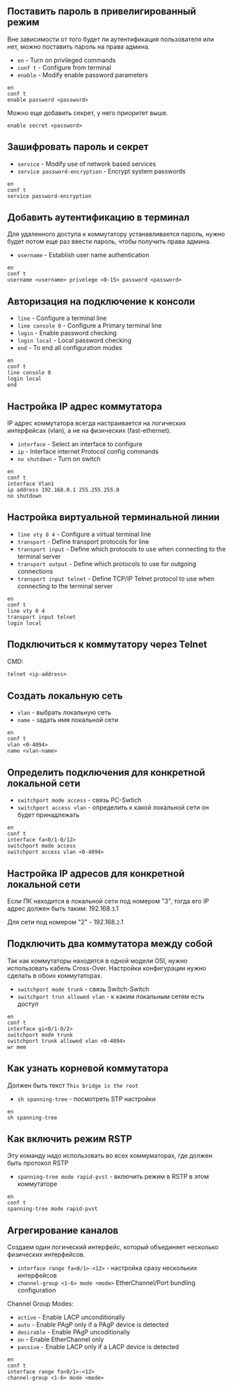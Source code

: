 ## Поставить пароль в привелигированный режим
Вне зависимости от того будет ли аутентификация пользователя или нет, можно поставить пароль на права админа.
- `en` - Turn on privileged commands
- `conf t` - Configure from terminal
- `enable` - Modify enable password parameters
```
en 
conf t
enable password <password>
```
Можно еще добавить секрет, у него приоритет выше.
```
enable secret <password>
```

## Зашифровать пароль и секрет
- `service` - Modify use of network based services
- `service password-encryption` - Encrypt system passwords
```
en 
conf t
service password-encryption 
```

## Добавить аутентификацию в терминал
Для удаленного доступа к коммутатору устанавливается пароль, нужно будет потом еще раз ввести пароль, чтобы получить права админа.
- `username` - Establish user name authentication
```
en
conf t
username <username> privelege <0-15> password <password>
```

## Авторизация на подключение к консоли
- `line` - Configure a terminal line
- `line console 0` - Configure a Primary 
terminal line
- `login` - Enable password checking
- `login local` - Local password checking
- `end` - To end all configuration modes
```
en
conf t
line console 0
login local
end
```

## Настройка IP адрес коммутатора
IP адрес коммутатора всегда настраивается на логических интерфейсах (vlan), а не на физических (fast-ethernet).
- `interface` - Select an interface to 
configure
- `ip` - Interface internet Protocol config commands
- `no shutdown` - Turn on switch
```
en
conf t
interface Vlan1
ip address 192.168.0.1 255.255.255.0
no shutdown
```

## Настройка виртуальной терминальной линии
- `line vty 0 4` - Configure a virtual 
terminal line
- `transport` - Define transport protocols for line
- `transport input` - Define which protocols to use when connecting to the terminal server
- `transport output` - Define which protocols to use for outgoing connections
- `transport input telnet` - Define TCP/IP Telnet protocol to use when connecting to the terminal server
```
en
conf t
line vty 0 4
transport input telnet
login local
```

## Подключиться к коммутатору через Telnet
CMD:
```cmd
telnet <ip-address>
```

## Создать локальную сеть
- `vlan` - выбрать локальную сеть
- `name` - задать имя локальной сети
```
en
conf t
vlan <0-4094>
name <vlan-name>
```

## Определить подключения для конкретной локальной сети
- `switchport mode access` - связь PC-Swtich
- `switchport access vlan` - определить к какой локальной сети он будет принадлежать
```
en
conf t
interface fa<0/1-0/12>
switchport mode access
switchport access vlan <0-4094>
```

## Настройка IP адресов для конкретной локальной сети
Если ПК находится в локальной сети под номером "3", тогда его IP адрес должен быть таким: 192.168.`3`.1

Для сети под номером "2" - 192.168.`2`.1

## Подключить два коммутатора между собой
Так как коммутаторы находятся в одной модели OSI, нужно использовать кабель Cross-Over. Настройки конфигурации нужно сделать в обоих коммутаторах.
- `switchport mode trunk` - связь Switch-Switch
- `switchport trun allowed vlan` - к каким локальным сетям есть доступ
```
en
conf t
interface gi<0/1-0/2>
switchport mode trunk
switchport trunk allowed vlan <0-4094>
wr mem
```

## Как узнать корневой коммутатора
Должен быть текст `This bridge is the root`
- `sh spanning-tree` - посмотреть STP настройки
```
en
sh spanning-tree
```

## Как включить режим RSTP
Эту команду надо использовать во всех коммуматорах, где должен быть протокол RSTP
- `spanning-tree mode rapid-pvst` - включить режим в RSTP в этом коммутаторе
```
en
conf t
spanning-tree mode rapid-pvst 
```

## Агрегирование каналов
Создаем один логический интерфейс, который объединяет несколько физических интерфейсов.
- `interface range fa<0/1>-<12>` - настройка сразу нескольких интерфейсов
- `channel-group <1-6> mode <mode>`
EtherChannel/Port bundling configuration

Channel Group Modes:
- `active` - Enable LACP unconditionally
- `auto` - Enable PAgP only if a PAgP device is detected
- `desirable` - Enable PAgP uncoditionally
- `on` - Enable EtherChannel only
- `passive` - Enable LACP only if a LACP device is detected
```
en
conf t
interface range fa<0/1>-<12>
channel-group <1-6> mode <mode>
```